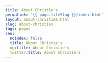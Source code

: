 ```yaml
---
title: About Christie's
permalink: '{{ page.fileSlug }}/index.html'
layout: about-christies.html
slug: about-christies
tags: pages
seo:
  noindex: false
  title: About Christie's
  og:title: About Christie's
  twitter:title: About Christie's
---
```



